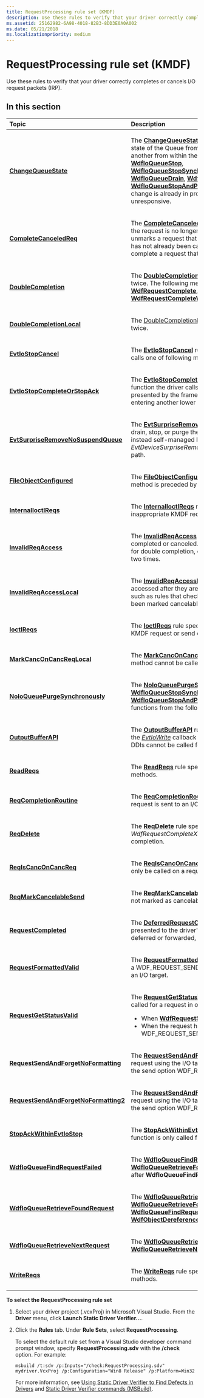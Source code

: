 ```yaml
---
title: RequestProcessing rule set (KMDF)
description: Use these rules to verify that your driver correctly completes or cancels I/O request packets (IRP).
ms.assetid: 25162982-6A98-4018-82B3-8DD3E0A0A002
ms.date: 05/21/2018
ms.localizationpriority: medium
---
```


# RequestProcessing rule set (KMDF)


Use these rules to verify that your driver correctly completes or cancels I/O request packets (IRP).

## In this section


<table>
<colgroup>
<col width="50%" />
<col width="50%" />
</colgroup>
<thead>
<tr class="header">
<th align="left">Topic</th>
<th align="left">Description</th>
</tr>
</thead>
<tbody>
<tr class="odd">
<td align="left"><p><a href="kmdf-changequeuestate.md" data-raw-source="[&lt;strong&gt;ChangeQueueState&lt;/strong&gt;](kmdf-changequeuestate.md)"><strong>ChangeQueueState</strong></a></p></td>
<td align="left"><p>The <a href="kmdf-changequeuestate.md" data-raw-source="[&lt;strong&gt;ChangeQueueState&lt;/strong&gt;](kmdf-changequeuestate.md)"><strong>ChangeQueueState</strong></a> rule specifies that the WDF driver doesn't try to change the state of the Queue from concurrent threads or doesn’t call state changing DDIs one after another from within the same thread. Queue state changing callback functions are <a href="https://docs.microsoft.com/windows-hardware/drivers/ddi/wdfio/nf-wdfio-wdfioqueuestop" data-raw-source="[&lt;strong&gt;WdfIoQueueStop&lt;/strong&gt;](https://docs.microsoft.com/windows-hardware/drivers/ddi/wdfio/nf-wdfio-wdfioqueuestop)"><strong>WdfIoQueueStop</strong></a>, <a href="https://docs.microsoft.com/windows-hardware/drivers/ddi/wdfio/nf-wdfio-wdfioqueuestopsynchronously" data-raw-source="[&lt;strong&gt;WdfIoQueueStopSynchronously&lt;/strong&gt;](https://docs.microsoft.com/windows-hardware/drivers/ddi/wdfio/nf-wdfio-wdfioqueuestopsynchronously)"><strong>WdfIoQueueStopSynchronously</strong></a>,<a href="https://docs.microsoft.com/windows-hardware/drivers/ddi/wdfio/nf-wdfio-wdfioqueuepurge" data-raw-source="[&lt;strong&gt;WdfIoQueuePurge&lt;/strong&gt;](https://docs.microsoft.com/windows-hardware/drivers/ddi/wdfio/nf-wdfio-wdfioqueuepurge)"><strong>WdfIoQueuePurge</strong></a>,<a href="https://docs.microsoft.com/windows-hardware/drivers/ddi/wdfio/nf-wdfio-wdfioqueuepurgesynchronously" data-raw-source="[&lt;strong&gt;WdfIoQueuePurgeSynchronously&lt;/strong&gt;](https://docs.microsoft.com/windows-hardware/drivers/ddi/wdfio/nf-wdfio-wdfioqueuepurgesynchronously)"><strong>WdfIoQueuePurgeSynchronously</strong></a>, <a href="https://docs.microsoft.com/windows-hardware/drivers/ddi/wdfio/nf-wdfio-wdfioqueuedrain" data-raw-source="[&lt;strong&gt;WdfIoQueueDrain&lt;/strong&gt;](https://docs.microsoft.com/windows-hardware/drivers/ddi/wdfio/nf-wdfio-wdfioqueuedrain)"><strong>WdfIoQueueDrain</strong></a>, <a href="https://docs.microsoft.com/windows-hardware/drivers/ddi/wdfio/nf-wdfio-wdfioqueuedrainsynchronously" data-raw-source="[&lt;strong&gt;WdfIoQueueDrainSynchronously&lt;/strong&gt;](https://docs.microsoft.com/windows-hardware/drivers/ddi/wdfio/nf-wdfio-wdfioqueuedrainsynchronously)"><strong>WdfIoQueueDrainSynchronously</strong></a>, <a href="https://docs.microsoft.com/windows-hardware/drivers/ddi/wdfio/nf-wdfio-wdfioqueuestopandpurge" data-raw-source="[&lt;strong&gt;WdfIoQueueStopAndPurge&lt;/strong&gt;](https://docs.microsoft.com/windows-hardware/drivers/ddi/wdfio/nf-wdfio-wdfioqueuestopandpurge)"><strong>WdfIoQueueStopAndPurge</strong></a> and <a href="https://docs.microsoft.com/windows-hardware/drivers/ddi/wdfio/nf-wdfio-wdfioqueuestopandpurgesynchronously" data-raw-source="[&lt;strong&gt;WdfIoQueueStopAndPurgeSynchronously&lt;/strong&gt;](https://docs.microsoft.com/windows-hardware/drivers/ddi/wdfio/nf-wdfio-wdfioqueuestopandpurgesynchronously)"><strong>WdfIoQueueStopAndPurgeSynchronously</strong></a>. If these DDIs are called when a Queue state change is already in progress it will cause a computer to crash or to become unresponsive.</p></td>
</tr>
<tr class="even">
<td align="left"><p><a href="kmdf-completecanceledreq.md" data-raw-source="[&lt;strong&gt;CompleteCanceledReq&lt;/strong&gt;](kmdf-completecanceledreq.md)"><strong>CompleteCanceledReq</strong></a></p></td>
<td align="left"><p>The <a href="kmdf-completecanceledreq.md" data-raw-source="[&lt;strong&gt;CompleteCanceledReq&lt;/strong&gt;](kmdf-completecanceledreq.md)"><strong>CompleteCanceledReq</strong></a> rule specifies that if the request has already been canceled, the request is no longer valid, and the driver should not complete it. While the driver unmarks a request that was previously marked cancelable, it must check that the request has not already been canceled. If the driver does not make this check, the driver might complete a request that has been freed.</p></td>
</tr>
<tr class="odd">
<td align="left"><p><a href="kmdf-doublecompletion.md" data-raw-source="[&lt;strong&gt;DoubleCompletion&lt;/strong&gt;](kmdf-doublecompletion.md)"><strong>DoubleCompletion</strong></a></p></td>
<td align="left"><p>The <a href="kmdf-doublecompletion.md" data-raw-source="[&lt;strong&gt;DoubleCompletion&lt;/strong&gt;](kmdf-doublecompletion.md)"><strong>DoubleCompletion</strong></a> rule specifies that drivers must not complete an I/O request twice. The following methods should not be called twice in a row for the same request: <a href="https://docs.microsoft.com/windows-hardware/drivers/ddi/wdfrequest/nf-wdfrequest-wdfrequestcomplete" data-raw-source="[&lt;strong&gt;WdfRequestComplete&lt;/strong&gt;](https://docs.microsoft.com/windows-hardware/drivers/ddi/wdfrequest/nf-wdfrequest-wdfrequestcomplete)"><strong>WdfRequestComplete</strong></a>, <a href="https://docs.microsoft.com/windows-hardware/drivers/ddi/wdfrequest/nf-wdfrequest-wdfrequestcompletewithinformation" data-raw-source="[&lt;strong&gt;WdfRequestCompleteWithInformation&lt;/strong&gt;](https://docs.microsoft.com/windows-hardware/drivers/ddi/wdfrequest/nf-wdfrequest-wdfrequestcompletewithinformation)"><strong>WdfRequestCompleteWithInformation</strong></a>, <a href="https://docs.microsoft.com/windows-hardware/drivers/ddi/wdfrequest/nf-wdfrequest-wdfrequestcompletewithpriorityboost" data-raw-source="[&lt;strong&gt;WdfRequestCompleteWithPriorityBoost&lt;/strong&gt;](https://docs.microsoft.com/windows-hardware/drivers/ddi/wdfrequest/nf-wdfrequest-wdfrequestcompletewithpriorityboost)"><strong>WdfRequestCompleteWithPriorityBoost</strong></a>.</p></td>
</tr>
<tr class="even">
<td align="left"><p><a href="kmdf-doublecompletionlocal.md" data-raw-source="[&lt;strong&gt;DoubleCompletionLocal&lt;/strong&gt;](kmdf-doublecompletionlocal.md)"><strong>DoubleCompletionLocal</strong></a></p></td>
<td align="left"><p>The <a href="kmdf-doublecompletionlocal.md" data-raw-source="[DoubleCompletionLocal](kmdf-doublecompletionlocal.md)">DoubleCompletionLocal</a> rule specifies that drivers must not complete an I/O request twice.</p></td>
</tr>
<tr class="odd">
<td align="left"><p><a href="kmdf-evtiostopcancel.md" data-raw-source="[&lt;strong&gt;EvtIoStopCancel&lt;/strong&gt;](kmdf-evtiostopcancel.md)"><strong>EvtIoStopCancel</strong></a></p></td>
<td align="left"><p>The <a href="kmdf-evtiostopcancel.md" data-raw-source="[&lt;strong&gt;EvtIoStopCancel&lt;/strong&gt;](kmdf-evtiostopcancel.md)"><strong>EvtIoStopCancel</strong></a> rule specifies that within the <a href="https://docs.microsoft.com/windows-hardware/drivers/ddi/wdfio/nc-wdfio-evt_wdf_io_queue_io_stop" data-raw-source="[&lt;em&gt;EvtIoStop&lt;/em&gt;](https://docs.microsoft.com/windows-hardware/drivers/ddi/wdfio/nc-wdfio-evt_wdf_io_queue_io_stop)"><em>EvtIoStop</em></a> callback function, the driver calls one of following methods for I/O requests that are not cancelable.</p></td>
</tr>
<tr class="even">
<td align="left"><p><a href="kmdf-evtiostopcompleteorstopack.md" data-raw-source="[&lt;strong&gt;EvtIoStopCompleteOrStopAck&lt;/strong&gt;](kmdf-evtiostopcompleteorstopack.md)"><strong>EvtIoStopCompleteOrStopAck</strong></a></p></td>
<td align="left"><p>The <a href="kmdf-evtiostopcompleteorstopack.md" data-raw-source="[&lt;strong&gt;EvtIoStopCompleteOrStopAck&lt;/strong&gt;](kmdf-evtiostopcompleteorstopack.md)"><strong>EvtIoStopCompleteOrStopAck</strong></a> rule specifies that within the <a href="https://docs.microsoft.com/windows-hardware/drivers/ddi/wdfio/nc-wdfio-evt_wdf_io_queue_io_stop" data-raw-source="[&lt;em&gt;EvtIoStop&lt;/em&gt;](https://docs.microsoft.com/windows-hardware/drivers/ddi/wdfio/nc-wdfio-evt_wdf_io_queue_io_stop)"><em>EvtIoStop</em></a> callback function the driver calls one of the following methods for each I/O request that is presented by the framework. If this is not done, the driver might block the system from entering another lower power state.</p></td>
</tr>
<tr class="odd">
<td align="left"><p><a href="kmdf-evtsurpriseremovenosuspendqueue.md" data-raw-source="[&lt;strong&gt;EvtSurpriseRemoveNoSuspendQueue&lt;/strong&gt;](kmdf-evtsurpriseremovenosuspendqueue.md)"><strong>EvtSurpriseRemoveNoSuspendQueue</strong></a></p></td>
<td align="left"><p>The <a href="kmdf-evtsurpriseremovenosuspendqueue.md" data-raw-source="[&lt;strong&gt;EvtSurpriseRemoveNoSuspendQueue&lt;/strong&gt;](kmdf-evtsurpriseremovenosuspendqueue.md)"><strong>EvtSurpriseRemoveNoSuspendQueue</strong></a> rule specifies that WDF Drivers shouldn’t drain, stop, or purge the queue from <a href="https://docs.microsoft.com/windows-hardware/drivers/ddi/wdfdevice/nc-wdfdevice-evt_wdf_device_surprise_removal" data-raw-source="[&lt;em&gt;EvtDeviceSurpriseRemoval&lt;/em&gt;](https://docs.microsoft.com/windows-hardware/drivers/ddi/wdfdevice/nc-wdfdevice-evt_wdf_device_surprise_removal)"><em>EvtDeviceSurpriseRemoval</em></a> callback function, instead self-managed I/O callback functions should be used. The <em>EvtDeviceSurpriseRemoval</em> callback function isn’t synchronized with the power-down path.</p></td>
</tr>
<tr class="even">
<td align="left"><p><a href="kmdf-fileobjectconfigured.md" data-raw-source="[&lt;strong&gt;FileObjectConfigured&lt;/strong&gt;](kmdf-fileobjectconfigured.md)"><strong>FileObjectConfigured</strong></a></p></td>
<td align="left"><p>The <a href="kmdf-fileobjectconfigured.md" data-raw-source="[&lt;strong&gt;FileObjectConfigured&lt;/strong&gt;](kmdf-fileobjectconfigured.md)"><strong>FileObjectConfigured</strong></a> rule specifies that a call to the <a href="https://docs.microsoft.com/windows-hardware/drivers/ddi/wdfrequest/nf-wdfrequest-wdfrequestgetfileobject" data-raw-source="[&lt;strong&gt;WdfRequestGetFileObject&lt;/strong&gt;](https://docs.microsoft.com/windows-hardware/drivers/ddi/wdfrequest/nf-wdfrequest-wdfrequestgetfileobject)"><strong>WdfRequestGetFileObject</strong></a> method is preceded by a call to <a href="https://docs.microsoft.com/windows-hardware/drivers/ddi/wdfdevice/nf-wdfdevice-wdfdeviceinitsetfileobjectconfig" data-raw-source="[&lt;strong&gt;WdfDeviceInitSetFileObjectConfig&lt;/strong&gt;](https://docs.microsoft.com/windows-hardware/drivers/ddi/wdfdevice/nf-wdfdevice-wdfdeviceinitsetfileobjectconfig)"><strong>WdfDeviceInitSetFileObjectConfig</strong></a>.</p></td>
</tr>
<tr class="odd">
<td align="left"><p><a href="kmdf-internalioctlreqs.md" data-raw-source="[&lt;strong&gt;InternalIoctlReqs&lt;/strong&gt;](kmdf-internalioctlreqs.md)"><strong>InternalIoctlReqs</strong></a></p></td>
<td align="left"><p>The <a href="kmdf-internalioctlreqs.md" data-raw-source="[&lt;strong&gt;InternalIoctlReqs&lt;/strong&gt;](kmdf-internalioctlreqs.md)"><strong>InternalIoctlReqs</strong></a> rule specifies that internal IOCTL requests are not passed to inappropriate KMDF request-send device driver interfaces (DDIs).</p></td>
</tr>
<tr class="even">
<td align="left"><p><a href="kmdf-invalidreqaccess.md" data-raw-source="[&lt;strong&gt;InvalidReqAccess&lt;/strong&gt;](kmdf-invalidreqaccess.md)"><strong>InvalidReqAccess</strong></a></p></td>
<td align="left"><p>The <a href="kmdf-invalidreqaccess.md" data-raw-source="[&lt;strong&gt;InvalidReqAccess&lt;/strong&gt;](kmdf-invalidreqaccess.md)"><strong>InvalidReqAccess</strong></a> rule specifies that requests are not accessed after they are completed or canceled. This rule might overlap with other rules, such as rules that check for double completion, or rules that check for requests have been marked cancelable two times.</p></td>
</tr>
<tr class="odd">
<td align="left"><p><a href="kmdf-invalidreqaccesslocal.md" data-raw-source="[&lt;strong&gt;InvalidReqAccessLocal&lt;/strong&gt;](kmdf-invalidreqaccesslocal.md)"><strong>InvalidReqAccessLocal</strong></a></p></td>
<td align="left"><p>The <a href="kmdf-invalidreqaccesslocal.md" data-raw-source="[&lt;strong&gt;InvalidReqAccessLocal&lt;/strong&gt;](kmdf-invalidreqaccesslocal.md)"><strong>InvalidReqAccessLocal</strong></a> rule specifies that locally created requests are not accessed after they are completed or canceled. This rule might overlap with other rules, such as rules that check for double completion, or rules that check for requests have been marked cancelable two times.</p></td>
</tr>
<tr class="even">
<td align="left"><p><a href="kmdf-ioctlreqs.md" data-raw-source="[&lt;strong&gt;IoctlReqs&lt;/strong&gt;](kmdf-ioctlreqs.md)"><strong>IoctlReqs</strong></a></p></td>
<td align="left"><p>The <a href="kmdf-ioctlreqs.md" data-raw-source="[&lt;strong&gt;IoctlReqs&lt;/strong&gt;](kmdf-ioctlreqs.md)"><strong>IoctlReqs</strong></a> rule specifies that IOCTL requests must not be passed to inappropriate KMDF request or send device driver interfaces (DDIs).</p></td>
</tr>
<tr class="odd">
<td align="left"><p><a href="kmdf-markcanconcancreqlocal.md" data-raw-source="[&lt;strong&gt;MarkCancOnCancReqLocal&lt;/strong&gt;](kmdf-markcanconcancreqlocal.md)"><strong>MarkCancOnCancReqLocal</strong></a></p></td>
<td align="left"><p>The <a href="kmdf-markcanconcancreqlocal.md" data-raw-source="[&lt;strong&gt;MarkCancOnCancReqLocal&lt;/strong&gt;](kmdf-markcanconcancreqlocal.md)"><strong>MarkCancOnCancReqLocal</strong></a> rule specifies that <a href="https://docs.microsoft.com/windows-hardware/drivers/ddi/wdfrequest/nf-wdfrequest-wdfrequestmarkcancelable" data-raw-source="[&lt;strong&gt;WdfRequestMarkCancelable&lt;/strong&gt;](https://docs.microsoft.com/windows-hardware/drivers/ddi/wdfrequest/nf-wdfrequest-wdfrequestmarkcancelable)"><strong>WdfRequestMarkCancelable</strong></a> method cannot be called two consecutive times on the same I/O request.</p></td>
</tr>
<tr class="even">
<td align="left"><p><a href="noioqueuepurgesynchronously.md" data-raw-source="[&lt;strong&gt;NoIoQueuePurgeSynchronously&lt;/strong&gt;](noioqueuepurgesynchronously.md)"><strong>NoIoQueuePurgeSynchronously</strong></a></p></td>
<td align="left"><p>The <a href="noioqueuepurgesynchronously.md" data-raw-source="[&lt;strong&gt;NoIoQueuePurgeSynchronously&lt;/strong&gt;](noioqueuepurgesynchronously.md)"><strong>NoIoQueuePurgeSynchronously</strong></a> rule verifies that WDF drivers don't call the <a href="https://docs.microsoft.com/windows-hardware/drivers/ddi/wdfio/nf-wdfio-wdfioqueuestopsynchronously" data-raw-source="[&lt;strong&gt;WdfIoQueueStopSynchronously&lt;/strong&gt;](https://docs.microsoft.com/windows-hardware/drivers/ddi/wdfio/nf-wdfio-wdfioqueuestopsynchronously)"><strong>WdfIoQueueStopSynchronously</strong></a>, <a href="https://docs.microsoft.com/windows-hardware/drivers/ddi/wdfio/nf-wdfio-wdfioqueuedrainsynchronously" data-raw-source="[&lt;strong&gt;WdfIoQueueDrainSynchronously&lt;/strong&gt;](https://docs.microsoft.com/windows-hardware/drivers/ddi/wdfio/nf-wdfio-wdfioqueuedrainsynchronously)"><strong>WdfIoQueueDrainSynchronously</strong></a>, <a href="https://docs.microsoft.com/windows-hardware/drivers/ddi/wdfio/nf-wdfio-wdfioqueuestopandpurgesynchronously" data-raw-source="[&lt;strong&gt;WdfIoQueueStopAndPurgeSynchronously&lt;/strong&gt;](https://docs.microsoft.com/windows-hardware/drivers/ddi/wdfio/nf-wdfio-wdfioqueuestopandpurgesynchronously)"><strong>WdfIoQueueStopAndPurgeSynchronously</strong></a>, or <a href="https://docs.microsoft.com/windows-hardware/drivers/ddi/wdfio/nf-wdfio-wdfioqueuepurgesynchronously" data-raw-source="[&lt;strong&gt;WdfIoQueuePurgeSynchronously&lt;/strong&gt;](https://docs.microsoft.com/windows-hardware/drivers/ddi/wdfio/nf-wdfio-wdfioqueuepurgesynchronously)"><strong>WdfIoQueuePurgeSynchronously</strong></a> functions from the following EvtIO queue object event callback functions:</p></td>
</tr>
<tr class="odd">
<td align="left"><p><a href="kmdf-outputbufferapi.md" data-raw-source="[&lt;strong&gt;OutputBufferAPI&lt;/strong&gt;](kmdf-outputbufferapi.md)"><strong>OutputBufferAPI</strong></a></p></td>
<td align="left"><p>The <a href="kmdf-outputbufferapi.md" data-raw-source="[&lt;strong&gt;OutputBufferAPI&lt;/strong&gt;](kmdf-outputbufferapi.md)"><strong>OutputBufferAPI</strong></a> rule specifies that the correct DDIs for buffer retrieval are used in the <a href="https://docs.microsoft.com/windows-hardware/drivers/ddi/wdfio/nc-wdfio-evt_wdf_io_queue_io_write" data-raw-source="[&lt;em&gt;EvtIoWrite&lt;/em&gt;](https://docs.microsoft.com/windows-hardware/drivers/ddi/wdfio/nc-wdfio-evt_wdf_io_queue_io_write)"><em>EvtIoWrite</em></a> callback function. Within the <em>EvtIoWrite</em> callback function, the following DDIs cannot be called for buffer retrieval:</p></td>
</tr>
<tr class="even">
<td align="left"><p><a href="kmdf-readreqs.md" data-raw-source="[&lt;strong&gt;ReadReqs&lt;/strong&gt;](kmdf-readreqs.md)"><strong>ReadReqs</strong></a></p></td>
<td align="left"><p>The <a href="kmdf-readreqs.md" data-raw-source="[&lt;strong&gt;ReadReqs&lt;/strong&gt;](kmdf-readreqs.md)"><strong>ReadReqs</strong></a> rule specifies that read requests are not passed to inappropriate KMDF methods.</p></td>
</tr>
<tr class="odd">
<td align="left"><p><a href="kmdf-reqcompletionroutine.md" data-raw-source="[&lt;strong&gt;ReqCompletionRoutine&lt;/strong&gt;](kmdf-reqcompletionroutine.md)"><strong>ReqCompletionRoutine</strong></a></p></td>
<td align="left"><p>The <a href="kmdf-reqcompletionroutine.md" data-raw-source="[&lt;strong&gt;ReqCompletionRoutine&lt;/strong&gt;](kmdf-reqcompletionroutine.md)"><strong>ReqCompletionRoutine</strong></a> rule specifies that a completion routine must be set before a request is sent to an I/O target.</p></td>
</tr>
<tr class="even">
<td align="left"><p><a href="kmdf-reqdelete.md" data-raw-source="[&lt;strong&gt;ReqDelete&lt;/strong&gt;](kmdf-reqdelete.md)"><strong>ReqDelete</strong></a></p></td>
<td align="left"><p>The <a href="kmdf-reqdelete.md" data-raw-source="[&lt;strong&gt;ReqDelete&lt;/strong&gt;](kmdf-reqdelete.md)"><strong>ReqDelete</strong></a> rule specifies that driver-created requests are not passed to <em>WdfRequestCompleteXxx</em> functions. Instead, the request should be deleted upon completion.</p></td>
</tr>
<tr class="odd">
<td align="left"><p><a href="kmdf-reqiscanconcancreq.md" data-raw-source="[&lt;strong&gt;ReqIsCancOnCancReq&lt;/strong&gt;](kmdf-reqiscanconcancreq.md)"><strong>ReqIsCancOnCancReq</strong></a></p></td>
<td align="left"><p>The <a href="kmdf-reqiscanconcancreq.md" data-raw-source="[&lt;strong&gt;ReqIsCancOnCancReq&lt;/strong&gt;](kmdf-reqiscanconcancreq.md)"><strong>ReqIsCancOnCancReq</strong></a> rule specifies that the <a href="https://docs.microsoft.com/windows-hardware/drivers/ddi/wdfrequest/nf-wdfrequest-wdfrequestiscanceled" data-raw-source="[&lt;strong&gt;WdfRequestIsCanceled&lt;/strong&gt;](https://docs.microsoft.com/windows-hardware/drivers/ddi/wdfrequest/nf-wdfrequest-wdfrequestiscanceled)"><strong>WdfRequestIsCanceled</strong></a> method can only be called on a request that is not marked as cancelable.</p></td>
</tr>
<tr class="even">
<td align="left"><p><a href="kmdf-reqmarkcancelablesend.md" data-raw-source="[&lt;strong&gt;ReqMarkCancelableSend&lt;/strong&gt;](kmdf-reqmarkcancelablesend.md)"><strong>ReqMarkCancelableSend</strong></a></p></td>
<td align="left"><p>The <a href="kmdf-reqmarkcancelablesend.md" data-raw-source="[&lt;strong&gt;ReqMarkCancelableSend&lt;/strong&gt;](kmdf-reqmarkcancelablesend.md)"><strong>ReqMarkCancelableSend</strong></a> rule specifies that requests forwarded by the driver are not marked as cancelable by calling <a href="https://docs.microsoft.com/windows-hardware/drivers/ddi/wdfrequest/nf-wdfrequest-wdfrequestmarkcancelable" data-raw-source="[&lt;strong&gt;WdfRequestMarkCancelable&lt;/strong&gt;](https://docs.microsoft.com/windows-hardware/drivers/ddi/wdfrequest/nf-wdfrequest-wdfrequestmarkcancelable)"><strong>WdfRequestMarkCancelable</strong></a>.</p></td>
</tr>
<tr class="odd">
<td align="left"><p><a href="kmdf-requestcompleted.md" data-raw-source="[&lt;strong&gt;RequestCompleted&lt;/strong&gt;](kmdf-requestcompleted.md)"><strong>RequestCompleted</strong></a></p></td>
<td align="left"><p>The <a href="kmdf-deferredrequestcompleted.md" data-raw-source="[&lt;strong&gt;DeferredRequestCompleted&lt;/strong&gt;](kmdf-deferredrequestcompleted.md)"><strong>DeferredRequestCompleted</strong></a> rule specifies that for a non-filter driver each request presented to the driver's default I/O queue must be completed, unless the request is deferred or forwarded, or if <a href="https://docs.microsoft.com/windows-hardware/drivers/ddi/wdfrequest/nf-wdfrequest-wdfrequeststopacknowledge" data-raw-source="[&lt;strong&gt;WdfRequestStopAcknowledge&lt;/strong&gt;](https://docs.microsoft.com/windows-hardware/drivers/ddi/wdfrequest/nf-wdfrequest-wdfrequeststopacknowledge)"><strong>WdfRequestStopAcknowledge</strong></a> is called.</p></td>
</tr>
<tr class="even">
<td align="left"><p><a href="kmdf-requestformattedvalid.md" data-raw-source="[&lt;strong&gt;RequestFormattedValid&lt;/strong&gt;](kmdf-requestformattedvalid.md)"><strong>RequestFormattedValid</strong></a></p></td>
<td align="left"><p>The <a href="kmdf-requestformattedvalid.md" data-raw-source="[&lt;strong&gt;RequestFormattedValid&lt;/strong&gt;](kmdf-requestformattedvalid.md)"><strong>RequestFormattedValid</strong></a> rule specifies that the driver formats all requests, except for a WDF_REQUEST_SEND_OPTION_SEND_AND_FORGET request, before it sends them to an I/O target.</p></td>
</tr>
<tr class="odd">
<td align="left"><p><a href="kmdf-requestgetstatusvalid.md" data-raw-source="[&lt;strong&gt;RequestGetStatusValid&lt;/strong&gt;](kmdf-requestgetstatusvalid.md)"><strong>RequestGetStatusValid</strong></a></p></td>
<td align="left"><p>The <a href="kmdf-requestgetstatusvalid.md" data-raw-source="[&lt;strong&gt;RequestGetStatusValid&lt;/strong&gt;](kmdf-requestgetstatusvalid.md)"><strong>RequestGetStatusValid</strong></a> rule that specifies that <a href="https://docs.microsoft.com/windows-hardware/drivers/ddi/wdfrequest/nf-wdfrequest-wdfrequestgetstatus" data-raw-source="[&lt;strong&gt;WdfRequestGetStatus&lt;/strong&gt;](https://docs.microsoft.com/windows-hardware/drivers/ddi/wdfrequest/nf-wdfrequest-wdfrequestgetstatus)"><strong>WdfRequestGetStatus</strong></a> should be called for a request in one of the following situations:</p>
<ul>
<li>When <a href="https://docs.microsoft.com/windows-hardware/drivers/ddi/wdfrequest/nf-wdfrequest-wdfrequestsend" data-raw-source="[&lt;strong&gt;WdfRequestSend&lt;/strong&gt;](https://docs.microsoft.com/windows-hardware/drivers/ddi/wdfrequest/nf-wdfrequest-wdfrequestsend)"><strong>WdfRequestSend</strong></a> returns failure.</li>
<li>When the request has been sent with WDF_REQUEST_SEND_OPTION_SYNCHRONOUS.</li>
</ul></td>
</tr>
<tr class="even">
<td align="left"><p><a href="kmdf-requestsendandforgetnoformatting.md" data-raw-source="[&lt;strong&gt;RequestSendAndForgetNoFormatting&lt;/strong&gt;](kmdf-requestsendandforgetnoformatting.md)"><strong>RequestSendAndForgetNoFormatting</strong></a></p></td>
<td align="left"><p>The <a href="kmdf-requestsendandforgetnoformatting.md" data-raw-source="[&lt;strong&gt;RequestSendAndForgetNoFormatting&lt;/strong&gt;](kmdf-requestsendandforgetnoformatting.md)"><strong>RequestSendAndForgetNoFormatting</strong></a> rule verifies that the driver doesn't format a request using the I/O target formatting functions before sending it to an I/O target with the send option WDF_REQUEST_SEND_OPTION_SEND_AND_FORGET.</p></td>
</tr>
<tr class="odd">
<td align="left"><p><a href="kmdf-requestsendandforgetnoformatting2.md" data-raw-source="[&lt;strong&gt;RequestSendAndForgetNoFormatting2&lt;/strong&gt;](kmdf-requestsendandforgetnoformatting2.md)"><strong>RequestSendAndForgetNoFormatting2</strong></a></p></td>
<td align="left"><p>The <a href="kmdf-requestsendandforgetnoformatting2.md" data-raw-source="[&lt;strong&gt;RequestSendAndForgetNoFormatting2&lt;/strong&gt;](kmdf-requestsendandforgetnoformatting2.md)"><strong>RequestSendAndForgetNoFormatting2</strong></a> rule verifies that the driver doesn't format a request using the I/O target formatting functions before sending it to an I/O target with the send option WDF_REQUEST_SEND_OPTION_SEND_AND_FORGET.</p></td>
</tr>
<tr class="even">
<td align="left"><p><a href="kmdf-stopackwithinevtiostop.md" data-raw-source="[&lt;strong&gt;StopAckWithinEvtIoStop&lt;/strong&gt;](kmdf-stopackwithinevtiostop.md)"><strong>StopAckWithinEvtIoStop</strong></a></p></td>
<td align="left"><p>The <a href="kmdf-stopackwithinevtiostop.md" data-raw-source="[&lt;strong&gt;StopAckWithinEvtIoStop&lt;/strong&gt;](kmdf-stopackwithinevtiostop.md)"><strong>StopAckWithinEvtIoStop</strong></a> rule specifies that the <a href="https://docs.microsoft.com/windows-hardware/drivers/ddi/wdfrequest/nf-wdfrequest-wdfrequeststopacknowledge" data-raw-source="[&lt;strong&gt;WdfRequestStopAcknowledge&lt;/strong&gt;](https://docs.microsoft.com/windows-hardware/drivers/ddi/wdfrequest/nf-wdfrequest-wdfrequeststopacknowledge)"><strong>WdfRequestStopAcknowledge</strong></a> function is only called from within <a href="https://docs.microsoft.com/windows-hardware/drivers/ddi/wdfio/nc-wdfio-evt_wdf_io_queue_io_stop" data-raw-source="[&lt;em&gt;EvtIoStop&lt;/em&gt;](https://docs.microsoft.com/windows-hardware/drivers/ddi/wdfio/nc-wdfio-evt_wdf_io_queue_io_stop)"><em>EvtIoStop</em></a> callback function.</p></td>
</tr>
<tr class="odd">
<td align="left"><p><a href="kmdf-wdfioqueuefindrequestfailed.md" data-raw-source="[&lt;strong&gt;WdfIoQueueFindRequestFailed&lt;/strong&gt;](kmdf-wdfioqueuefindrequestfailed.md)"><strong>WdfIoQueueFindRequestFailed</strong></a></p></td>
<td align="left"><p>The <a href="kmdf-wdfioqueuefindrequestfailed.md" data-raw-source="[&lt;strong&gt;WdfIoQueueFindRequestFailed&lt;/strong&gt;](kmdf-wdfioqueuefindrequestfailed.md)"><strong>WdfIoQueueFindRequestFailed</strong></a> rule specifies that <a href="kmdf-wdfioqueueretrievefoundrequest.md" data-raw-source="[&lt;strong&gt;WdfIoQueueRetrieveFoundRequest&lt;/strong&gt;](kmdf-wdfioqueueretrievefoundrequest.md)"><strong>WdfIoQueueRetrieveFoundRequest</strong></a> or <a href="https://docs.microsoft.com/windows-hardware/drivers/wdf/wdfobjectdereference" data-raw-source="[&lt;strong&gt;WdfObjectDereference&lt;/strong&gt;](https://docs.microsoft.com/windows-hardware/drivers/wdf/wdfobjectdereference)"><strong>WdfObjectDereference</strong></a> should only be called after <strong>WdfIoQueueFindRequestFailed</strong> returns STATUS_SUCCESS.</p></td>
</tr>
<tr class="even">
<td align="left"><p><a href="kmdf-wdfioqueueretrievefoundrequest.md" data-raw-source="[&lt;strong&gt;WdfIoQueueRetrieveFoundRequest&lt;/strong&gt;](kmdf-wdfioqueueretrievefoundrequest.md)"><strong>WdfIoQueueRetrieveFoundRequest</strong></a></p></td>
<td align="left"><p>The <a href="kmdf-wdfioqueueretrievefoundrequest.md" data-raw-source="[&lt;strong&gt;WdfIoQueueRetrieveFoundRequest&lt;/strong&gt;](kmdf-wdfioqueueretrievefoundrequest.md)"><strong>WdfIoQueueRetrieveFoundRequest</strong></a> rule specifies that <a href="https://docs.microsoft.com/windows-hardware/drivers/ddi/wdfio/nf-wdfio-wdfioqueueretrievefoundrequest" data-raw-source="[&lt;strong&gt;WdfIoQueueRetrieveFoundRequest&lt;/strong&gt;](https://docs.microsoft.com/windows-hardware/drivers/ddi/wdfio/nf-wdfio-wdfioqueueretrievefoundrequest)"><strong>WdfIoQueueRetrieveFoundRequest</strong></a> method is called only after <a href="https://docs.microsoft.com/windows-hardware/drivers/ddi/wdfio/nf-wdfio-wdfioqueuefindrequest" data-raw-source="[&lt;strong&gt;WdfIoQueueFindRequest&lt;/strong&gt;](https://docs.microsoft.com/windows-hardware/drivers/ddi/wdfio/nf-wdfio-wdfioqueuefindrequest)"><strong>WdfIoQueueFindRequest</strong></a> is called and returned STATUS_SUCCESS and no <a href="https://docs.microsoft.com/windows-hardware/drivers/wdf/wdfobjectdereference" data-raw-source="[&lt;strong&gt;WdfObjectDereference&lt;/strong&gt;](https://docs.microsoft.com/windows-hardware/drivers/wdf/wdfobjectdereference)"><strong>WdfObjectDereference</strong></a> is called on the same request.</p></td>
</tr>
<tr class="odd">
<td align="left"><p><a href="kmdf-wdfioqueueretrievenextrequest.md" data-raw-source="[&lt;strong&gt;WdfIoQueueRetrieveNextRequest&lt;/strong&gt;](kmdf-wdfioqueueretrievenextrequest.md)"><strong>WdfIoQueueRetrieveNextRequest</strong></a></p></td>
<td align="left"><p>The <a href="kmdf-wdfioqueueretrievenextrequest.md" data-raw-source="[&lt;strong&gt;WdfIoQueueRetrieveNextRequest&lt;/strong&gt;](kmdf-wdfioqueueretrievenextrequest.md)"><strong>WdfIoQueueRetrieveNextRequest</strong></a> rule specifies that <a href="https://docs.microsoft.com/windows-hardware/drivers/ddi/wdfio/nf-wdfio-wdfioqueueretrievenextrequest" data-raw-source="[&lt;strong&gt;WdfIoQueueRetrieveNextRequest&lt;/strong&gt;](https://docs.microsoft.com/windows-hardware/drivers/ddi/wdfio/nf-wdfio-wdfioqueueretrievenextrequest)"><strong>WdfIoQueueRetrieveNextRequest</strong></a> is not called after <a href="https://docs.microsoft.com/windows-hardware/drivers/ddi/wdfio/nf-wdfio-wdfioqueuefindrequest" data-raw-source="[&lt;strong&gt;WdfIoQueueFindRequest&lt;/strong&gt;](https://docs.microsoft.com/windows-hardware/drivers/ddi/wdfio/nf-wdfio-wdfioqueuefindrequest)"><strong>WdfIoQueueFindRequest</strong></a> is called.</p></td>
</tr>
<tr class="even">
<td align="left"><p><a href="kmdf-writereqs.md" data-raw-source="[&lt;strong&gt;WriteReqs&lt;/strong&gt;](kmdf-writereqs.md)"><strong>WriteReqs</strong></a></p></td>
<td align="left"><p>The <a href="kmdf-writereqs.md" data-raw-source="[&lt;strong&gt;WriteReqs&lt;/strong&gt;](kmdf-writereqs.md)"><strong>WriteReqs</strong></a> rule specifies that a write request is not passed to inappropriate KMDF methods.</p></td>
</tr>
</tbody>
</table>

 

**To select the RequestProcessing rule set**

1.  Select your driver project (.vcxProj) in Microsoft Visual Studio. From the **Driver** menu, click **Launch Static Driver Verifier…**.

2.  Click the **Rules** tab. Under **Rule Sets**, select **RequestProcessing**.

    To select the default rule set from a Visual Studio developer command prompt window, specify **RequestProcessing.sdv** with the **/check** option. For example:

    ```
    msbuild /t:sdv /p:Inputs="/check:RequestProcessing.sdv" mydriver.VcxProj /p:Configuration="Win8 Release" /p:Platform=Win32
    ```

    For more information, see [Using Static Driver Verifier to Find Defects in Drivers](https://docs.microsoft.com/windows-hardware/drivers/devtest/using-static-driver-verifier-to-find-defects-in-drivers) and [Static Driver Verifier commands (MSBuild)](https://docs.microsoft.com/windows-hardware/drivers/devtest/-static-driver-verifier-commands--msbuild-).

 

 





